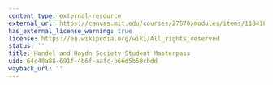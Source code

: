 ```yaml
---
content_type: external-resource
external_url: https://canvas.mit.edu/courses/27870/modules/items/1184182
has_external_license_warning: true
license: https://en.wikipedia.org/wiki/All_rights_reserved
status: ''
title: Handel and Haydn Society Student Masterpass
uid: 64c48a88-691f-4b6f-aafc-b66d5b50cbdd
wayback_url: ''
---
```

